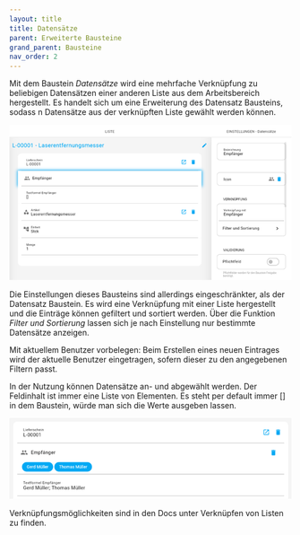 ```yaml
---
layout: title
title: Datensätze
parent: Erweiterte Bausteine
grand_parent: Bausteine
nav_order: 2
---
```


Mit dem Baustein _Datensätze_ wird eine mehrfache Verknüpfung zu beliebigen Datensätzen einer anderen Liste aus dem
Arbeitsbereich hergestellt. Es handelt sich um eine Erweiterung des Datensatz Bausteins, sodass n Datensätze aus
der verknüpften Liste gewählt werden können.

![records2](\assets\record-spec-settings\records2.png 'records2')

Die Einstellungen dieses Bausteins sind allerdings eingeschränkter, als der Datensatz Baustein.
Es wird eine Verknüpfung mit einer Liste hergestellt und die Einträge können gefiltert und sortiert werden.
Über die Funktion _Filter und Sortierung_ lassen sich je nach Einstellung nur bestimmte Datensätze anzeigen.

Mit aktuellem Benutzer vorbelegen:
Beim Erstellen eines neuen Eintrages wird der aktuelle Benutzer eingetragen, sofern dieser zu den angegebenen Filtern passt.

In der Nutzung können Datensätze an- und abgewählt werden.
Der Feldinhalt ist immer eine Liste von Elementen. Es steht per default immer [] in dem Baustein,
würde man sich die Werte ausgeben lassen.

![records](\assets\record-spec-settings\records.png 'records')

Verknüpfungsmöglichkeiten sind in den Docs unter
Verknüpfen von Listen
zu finden.
